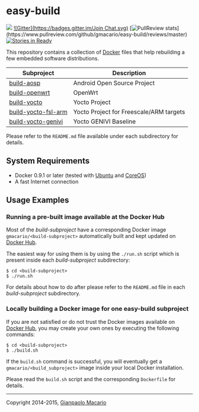 easy-build
==========

[![](https://badge.imagelayers.io/gmacario/easy-build:latest.svg)](https://imagelayers.io/?images=gmacario/easy-build:latest 'Get your own badge on imagelayers.io')
[![Gitter](https://badges.gitter.im/Join Chat.svg)](https://gitter.im/gmacario/easy-build?utm_source=badge&utm_medium=badge&utm_campaign=pr-badge&utm_content=badge)
[![PullReview stats](https://www.pullreview.com/github/gmacario/easy-build/badges/master.svg?)](https://www.pullreview.com/github/gmacario/easy-build/reviews/master)
[![Stories in Ready](https://badge.waffle.io/gmacario/easy-build.png?label=ready&title=Ready)](https://waffle.io/gmacario/easy-build)

This repository contains a collection of [Docker](http://www.docker.com/)
files that help rebuilding a few embedded software distributions.

| Subproject               | Description                             |
| ------------------------ | --------------------------------------- |
| [build-aosp][1]          | Android Open Source Project             |
| [build-openwrt][2]       | OpenWrt                                 |
| [build-yocto][3]         | Yocto Project                           |
| [build-yocto-fsl-arm][4] | Yocto Project for Freescale/ARM targets |
| [build-yocto-genivi][5]  | Yocto GENIVI Baseline                   |

Please refer to the `README.md` file available under each subdirectory for details.

[1]: build-aosp
[2]: build-openwrt
[3]: build-yocto
[4]: build-yocto-fsl-arm
[5]: build-yocto-genivi

System Requirements
-------------------

* Docker 0.9.1 or later (tested with [Ubuntu](http://www.ubuntu.com/)
and [CoreOS](https://coreos.com/))
* A fast Internet connection

Usage Examples
--------------

### Running a pre-built image available at the Docker Hub

Most of the _build-subproject_ have a corresponding Docker image
`gmacario/<build-subproject>` automatically built and kept updated
on [Docker Hub](https://hub.docker.com/).

The easiest way for using them is by using the `./run.sh` script which
is present inside each _build-subproject_ subdirectory:

    $ cd <build-subproject>
    $ ./run.sh

For details about how to do after please refer to the `README.md` file
in each _build-subproject_ subdirectory.

### Locally building a Docker image for one easy-build subproject

If you are not satisfied or do not trust the Docker images available
on [Docker Hub](https://hub.docker.com/), you may create your own ones
by executing the following commands:

    $ cd <build-subproject>
    $ ./build.sh

If the `build.sh` command is successful, you will eventually get
a `gmacario/<build_subproject>` image inside your local Docker installation.

Please read the `build.sh` script and the corresponding `Dockerfile` for details.

------------------------
Copyright 2014-2015, [Gianpaolo Macario](http://gmacario.github.io/)

<!-- EOF -->
